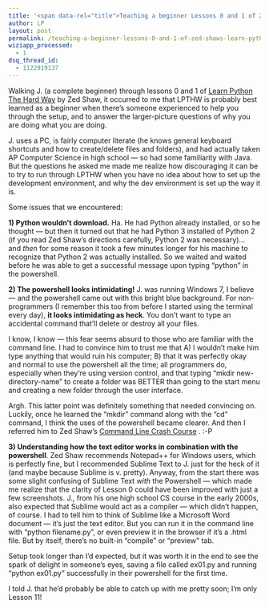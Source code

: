 ```yaml
---
title: '<span data-rel="title">Teaching a beginner Lessons 0 and 1 of Zed Shaw&#8217;s Learn Python The Hard Way</span>'
author: LP
layout: post
permalink: /teaching-a-beginner-lessons-0-and-1-of-zed-shaws-learn-python-the-hard-way/
wiziapp_processed:
  - 1
dsq_thread_id:
  - 1122919137
---
```

<span data-rel="content">

<p>
  Walking J. (a complete beginner) through lessons 0 and 1 of <a href="http://learnpythonthehardway.org/book/">Learn Python The Hard Way</a> by Zed Shaw, it occurred to me that LPTHW is probably best learned as a beginner when there&#8217;s someone experienced to help you through the setup, and to answer the larger-picture questions of why you are doing what you are doing.
</p>

<p>
  J. uses a PC, is fairly computer literate (he knows general keyboard shortcuts and how to create/delete files and folders), and had actually taken AP Computer Science in high school &#8212; so had some familiarity with Java. But the questions he asked me made me realize how discouraging it can be to try to run through LPTHW when you have no idea about how to set up the development environment, and why the dev environment is set up the way it is.
</p>

<p>
  Some issues that we encountered:
</p>

<p>
  <strong>1) Python wouldn&#8217;t download.</strong> Ha. He had Python already installed, or so he thought &#8212; but then it turned out that he had Python 3 installed of Python 2 (if you read Zed Shaw&#8217;s directions carefully, Python 2 was necessary)&#8230; and <em>then </em>for some reason it took a few minutes longer for his machine to recognize that Python 2 was actually installed. So we waited and waited before he was able to get a successful message upon typing &#8220;python&#8221; in the powershell.
</p>

<p>
  <strong>2) The powershell looks intimidating!</strong> J. was running Windows 7, I believe &#8212; and the powershell came out with this bright blue background. For non-programmers (I remember this too from before I started using the terminal every day), <strong>it looks intimidating as heck</strong>. You don&#8217;t want to type an accidental command that&#8217;ll delete or destroy all your files.
</p>

<p>
  I know, I know &#8212; this fear seems absurd to those who are familiar with the command line. I had to convince him to trust me that A) I wouldn&#8217;t make him type anything that would ruin his computer; B) that it was perfectly okay and normal to use the powershell all the time; all programmers do, especially when they&#8217;re using version control, and that typing &#8220;mkdir new-directory-name&#8221; to create a folder was BETTER than going to the start menu and creating a new folder through the user interface.
</p>

<p>
  Argh. This latter point was definitely something that needed convincing on. Luckily, once he learned the &#8220;mkdir&#8221; command along with the &#8220;cd&#8221; command, I think the uses of the powershell became clearer. And then I referred him to Zed Shaw&#8217;s <a href="http://cli.learncodethehardway.org/book/" target="_blank">Command Line Crash Course</a> . :-P
</p>

<p>
  <strong>3) Understanding how the text editor works in combination with the powershell</strong>. Zed Shaw recommends Notepad++ for Windows users, which is perfectly fine, but I recommended Sublime Text to J. just for the heck of it (and maybe because Sublime is v. pretty). Anyway, from the start there was some slight confusing of Sublime Text <em>with</em> the Powershell &#8212; which made me realize that the clarity of Lesson 0 could have been improved with just a few screenshots. J., from his one high school CS course in the early 2000s, also expected that Sublime would act as a compiler &#8212; which didn&#8217;t happen, of course. I had to tell him to think of Sublime like a Microsoft Word document &#8212; it&#8217;s just the text editor. But you can run it in the command line with &#8220;python filename.py&#8221;, or even preview it in the browser if it&#8217;s a .html file. But by itself, there&#8217;s no built-in &#8220;compile&#8221; or &#8220;preview&#8221; tab.
</p>

<p>
  Setup took longer than I&#8217;d expected, but it was worth it in the end to see the spark of delight in someone&#8217;s eyes, saving a file called ex01.py and running &#8220;python ex01.py&#8221; successfully in their powershell for the first time.
</p>

<p>
  I told J. that he&#8217;d probably be able to catch up with me pretty soon; I&#8217;m only Lesson 11!
</p>

<p>
  &nbsp;
</p>

<p>
  &nbsp;
</p></span>